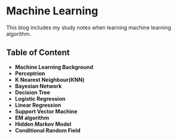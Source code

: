 # Machine Learning
This blog includes my study notes when learning machine learning algorithm.

## Table of Content
- **Machine Learning Background**
- **Perceptrion**
- **K Nearest Neighbour(KNN)**
- **Bayesian Network**
- **Decision Tree**
- **Logistic Regression**
- **Linear Regression**
- **Support Vector Machine**
- **EM algorithm**
- **Hidden Markov Model**
- **Conditional Random Field**

